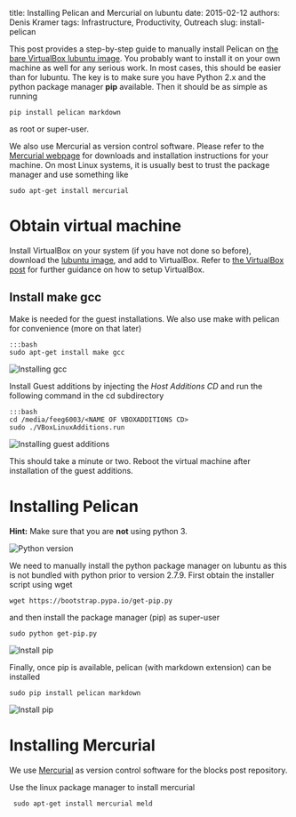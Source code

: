 title: Installing Pelican and Mercurial on lubuntu
date: 2015-02-12
authors: Denis Kramer
tags: Infrastructure, Productivity, Outreach
slug: install-pelican

This post provides a step-by-step guide to manually install Pelican on [the bare VirtualBox lubuntu image](http://gamma.kk.soton.ac.uk/feeg6003/virtualbox-images/feeg6003lubuntu.ova). You probably want to install it on your own machine as well for any serious work. In most cases, this should be easier than for lubuntu. The key is to make sure you have Python 2.x and the python package manager **pip** available. Then it should be as simple as running

	pip install pelican markdown
	
as root or super-user. 

We also use Mercurial as version control software. Please refer to the [Mercurial webpage](http://mercurial.selenic.com) for downloads and installation instructions for your machine. On most Linux systems, it is usually best to trust the package manager and use something like

	sudo apt-get install mercurial
	

# Obtain virtual machine

Install VirtualBox on your system (if you have not done so before), download the [lubuntu image](http://gamma.kk.soton.ac.uk/feeg6003/virtualbox-images/feeg6003lubuntu.ova), and add to VirtualBox. Refer to [the VirtualBox post]({filename}/virtualbox-basics/virtualbox-basics.rst) for further guidance on how to setup VirtualBox.

## Install make gcc

Make is needed for the guest installations. We also use make with pelican for convenience (more on that later)

	:::bash
	sudo apt-get install make gcc
	
![Installing gcc]({filename}/pelican-basics/images/install_gcc.png "Installing gcc and make")

Install Guest additions by injecting the *Host Additions CD* and run the following command in the cd subdirectory

	:::bash
	cd /media/feeg6003/<NAME OF VBOXADDITIONS CD>
	sudo ./VBoxLinuxAdditions.run
	
![Installing guest additions]({filename}/pelican-basics/images/install_vbox.png "Installing guest additions")

This should take a minute or two. Reboot the virtual machine after installation of the guest additions.

# Installing Pelican

**Hint:** Make sure that you are **not** using python 3.

![Python version]({filename}/pelican-basics/images/python_version.png "Checking the python version")

We need to manually install the python package manager on lubuntu as this is not bundled with python prior to version 2.7.9. First obtain the installer script using wget

	wget https://bootstrap.pypa.io/get-pip.py

and then install the package manager (pip) as super-user

	sudo python get-pip.py

![Install pip]({filename}/pelican-basics/images/install_pip.png "Installing the python package manager")

Finally, once pip is available, pelican (with markdown extension) can be installed

	sudo pip install pelican markdown
	
![Install pip]({filename}/pelican-basics/images/install_pelican.png "Installing the python package manager")

# Installing Mercurial

We use [Mercurial](http://mercurial.selenic.com) as version control software for the blocks post repository.

Use the linux package manager to install mercurial

	 sudo apt-get install mercurial meld

